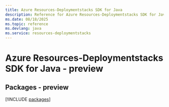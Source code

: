 ```yaml
---
title: Azure Resources-Deploymentstacks SDK for Java
description: Reference for Azure Resources-Deploymentstacks SDK for Java
ms.date: 08/18/2025
ms.topic: reference
ms.devlang: java
ms.service: resources-deploymentstacks
---
```

# Azure Resources-Deploymentstacks SDK for Java - preview
## Packages - preview
[!INCLUDE [packages](resources-deploymentstacks-index.md)]